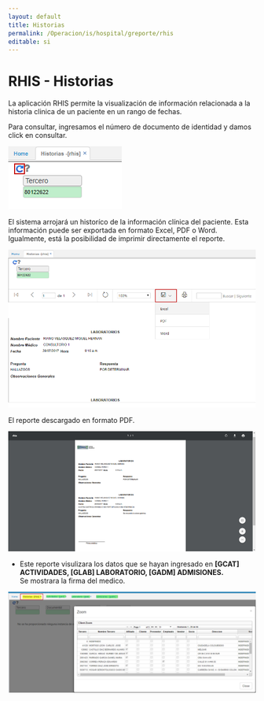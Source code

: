 ```yaml
---
layout: default
title: Historias
permalink: /Operacion/is/hospital/greporte/rhis
editable: si
---
```


# RHIS - Historias

La aplicación RHIS permite la visualización de información relacionada a la historia clinica de un paciente en un rango de fechas.  

Para consultar, ingresamos el número de documento de identidad y damos click en consultar.  

![](rhis.png)

El sistema arrojará un historíco de la información clínica del paciente. Esta información puede ser exportada en formato Excel, PDF o Word. Igualmente, está la posibilidad de imprimir directamente el reporte.  

![](rhis1.png)

El reporte descargado en formato PDF.  

![](rhis2.png)

- Este reporte visulizara los datos que se hayan ingresado en **[GCAT] ACTIVIDADES, [GLAB] LABORATORIO, [GADM] ADMISIONES.**  
Se mostrara la firma del medico.

![](rhis3.png)



